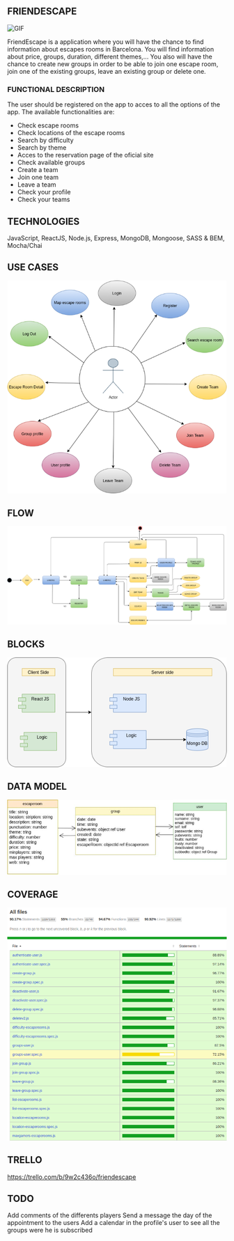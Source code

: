 ## FRIENDESCAPE
![GIF](https://media.giphy.com/media/cEYFeDOOQ0cHqIgIEOA/source.gif)


<p>FriendEscape is a application where you will have the chance to find information about escapes rooms in Barcelona. You will find information about price, groups, duration, different themes,... You also will have the chance to create new groups in order to be able to join one escape room, join one of the existing groups, leave an existing group or delete one.

</p>

### FUNCTIONAL DESCRIPTION
The user should be registered on the app to acces to all the options of the app. The available functionalities are: 
* Check escape rooms
* Check locations of the escape rooms
* Search by difficulty
* Search by theme
* Acces to the reservation page of the oficial site
* Check available groups
* Create a team
* Join one team
* Leave a team
* Check your profile
* Check your teams

## TECHNOLOGIES
JavaScript, ReactJS, Node.js, Express, MongoDB, Mongoose, SASS & BEM, Mocha/Chai

## USE CASES
![Use Cases](./usecases.png)


## FLOW
![Flow](./flow.png)


## BLOCKS
![Blocks](./blocks.png)

## DATA MODEL
![Data Model](./datamodel.png)

## COVERAGE
![Coverage](./testing.png)

## TRELLO
https://trello.com/b/9w2c436o/friendescape

## TODO

Add comments of the differents players 
Send a message the day of the appointment to the users
Add a calendar in the profile's user to see all the groups were he is subscribed